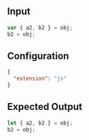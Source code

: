 
## Input
```javascript input
var { a2, b2 } = obj;
b2 = obj;
```

## Configuration
```json configuration
{
  "extension": "js"
}
```

## Expected Output
```javascript expected output
let { a2, b2 } = obj;
b2 = obj;
```
